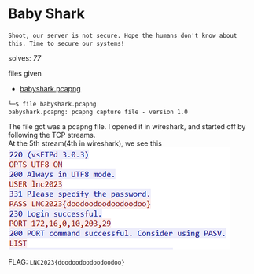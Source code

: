 # Baby Shark

```
Shoot, our server is not secure. Hope the humans don't know about this. Time to secure our systems!
```

solves: *77* <br>

files given
- [babyshark.pcapng](./babyshark.pcapng)

```
└─$ file babyshark.pcapng
babyshark.pcapng: pcapng capture file - version 1.0
```
The file got was a pcapng file. I opened it in wireshark, and started off by following the TCP streams. \
At the 5th stream(4th in wireshark), we see this \
![pic](./wireshark.png)

FLAG: `LNC2023{doodoodoodoodoodoo}`
